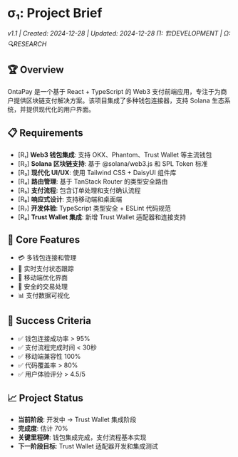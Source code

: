 # σ₁: Project Brief

_v1.1 | Created: 2024-12-28 | Updated: 2024-12-28_
_Π: 🏗️DEVELOPMENT | Ω: 🔍RESEARCH_

## 🏆 Overview

OntaPay 是一个基于 React + TypeScript 的 Web3 支付前端应用，专注于为商户提供区块链支付解决方案。该项目集成了多种钱包连接器，支持 Solana 生态系统，并提供现代化的用户界面。

## 📋 Requirements

- [R₁] **Web3 钱包集成**: 支持 OKX、Phantom、Trust Wallet 等主流钱包
- [R₂] **Solana 区块链支持**: 基于 @solana/web3.js 和 SPL Token 标准
- [R₃] **现代化 UI/UX**: 使用 Tailwind CSS + DaisyUI 组件库
- [R₄] **路由管理**: 基于 TanStack Router 的类型安全路由
- [R₅] **支付流程**: 包含订单处理和支付确认流程
- [R₆] **响应式设计**: 支持移动端和桌面端
- [R₇] **开发体验**: TypeScript 类型安全 + ESLint 代码规范
- [R₈] **Trust Wallet 集成**: 新增 Trust Wallet 适配器和连接支持

## 🎯 Core Features

- 💳 多钱包连接和管理
- 🔄 实时支付状态跟踪
- 📱 移动端优化界面
- 🔐 安全的交易处理
- 📊 支付数据可视化

## 🚀 Success Criteria

- ✅ 钱包连接成功率 > 95%
- ✅ 支付流程完成时间 < 30秒
- ✅ 移动端兼容性 100%
- ✅ 代码覆盖率 > 80%
- ✅ 用户体验评分 > 4.5/5

## 📈 Project Status

- **当前阶段**: 开发中 → Trust Wallet 集成阶段
- **完成度**: 估计 70%
- **关键里程碑**: 钱包集成完成，支付流程基本实现
- **下一阶段目标**: Trust Wallet 适配器开发和集成测试
